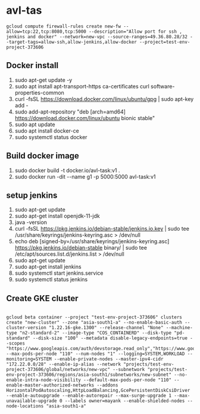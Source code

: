 # avl-tas
```
gcloud compute firewall-rules create new-fw --allow=tcp:22,tcp:8080,tcp:5000 --description="Allow port for ssh , jenkins and docker" --network=new-vpc --source-ranges=49.36.80.28/32 --target-tags=allow-ssh,allow-jenkins,allow-docker --project=test-env-project-373606

```

## Docker install
1. sudo apt-get update -y
2. sudo apt install apt-transport-https ca-certificates curl software-properties-common
3. curl -fsSL https://download.docker.com/linux/ubuntu/gpg | sudo apt-key add -
4. sudo add-apt-repository "deb [arch=amd64] https://download.docker.com/linux/ubuntu bionic stable"
5. sudo apt update
6. sudo apt install docker-ce
7. sudo systemctl status docker

## Build docker image
1. sudo docker build -t docker.io/avl-task:v1 .
2. sudo docker run -dit --name g1 -p 5000:5000 avl-task:v1 
   
## setup jenkins

1. sudo apt-get update
2. sudo apt-get install openjdk-11-jdk
3. java -version
4. curl -fsSL https://pkg.jenkins.io/debian-stable/jenkins.io.key | sudo tee \
  /usr/share/keyrings/jenkins-keyring.asc > /dev/null
5. echo deb [signed-by=/usr/share/keyrings/jenkins-keyring.asc] \
  https://pkg.jenkins.io/debian-stable binary/ | sudo tee \
  /etc/apt/sources.list.d/jenkins.list > /dev/null
6. sudo apt-get update
7. sudo apt-get install jenkins
8. sudo systemctl start jenkins.service
9. sudo systemctl status jenkins
  
## Create GKE cluster 

```

gcloud beta container --project "test-env-project-373606" clusters create "new-cluster" --zone "asia-south1-a" --no-enable-basic-auth --cluster-version "1.22.16-gke.1300" --release-channel "None" --machine-type "n2-standard-2" --image-type "COS_CONTAINERD" --disk-type "pd-standard" --disk-size "100" --metadata disable-legacy-endpoints=true --scopes "https://www.googleapis.com/auth/devstorage.read_only","https://www.googleapis.com/auth/logging.write","https://www.googleapis.com/auth/monitoring","https://www.googleapis.com/auth/servicecontrol","https://www.googleapis.com/auth/service.management.readonly","https://www.googleapis.com/auth/trace.append" --max-pods-per-node "110" --num-nodes "1" --logging=SYSTEM,WORKLOAD --monitoring=SYSTEM --enable-private-nodes --master-ipv4-cidr "172.22.0.0/28" --enable-ip-alias --network "projects/test-env-project-373606/global/networks/new-vpc" --subnetwork "projects/test-env-project-373606/regions/asia-south1/subnetworks/new-subnet" --no-enable-intra-node-visibility --default-max-pods-per-node "110" --enable-master-authorized-networks --addons HorizontalPodAutoscaling,HttpLoadBalancing,GcePersistentDiskCsiDriver --enable-autoupgrade --enable-autorepair --max-surge-upgrade 1 --max-unavailable-upgrade 0 --labels owner=mayank --enable-shielded-nodes --node-locations "asia-south1-a"

```

